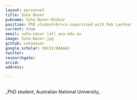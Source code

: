 ```yaml
---
layout: personnel
title: Suha Naser
pubname: Suha Naser-Khdour
position: PhD student<br>co-supervised with Rob Lanfear
current: true
email: suha.naser (at) anu.edu.au
image: Suha-Naser.jpg
github: suhanaser
google_scholar: X8C5Ir0AAAAJ
twitter: 
researchgate: 
orcid: 
address: 

---
```


<br>
_PhD student, Australian National University_